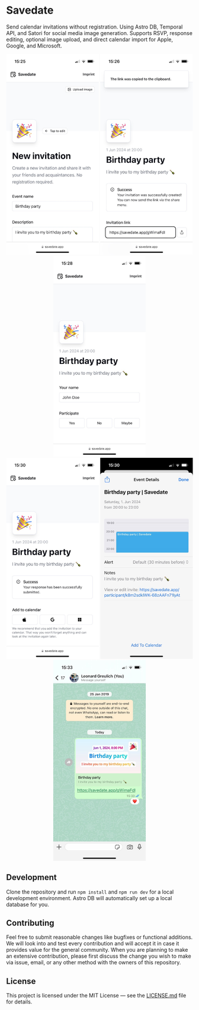 # Savedate

Send calendar invitations without registration. Using Astro DB, Temporal API, and Satori for social media image generation. Supports RSVP, response editing, optional image upload, and direct calendar import for Apple, Google, and Microsoft.

<div align="center">
    <img src="./img/phone-1.jpeg" width="250">
    <img src="./img/phone-2.jpeg" width="250">
    <img src="./img/phone-3.jpeg" width="250">
</div>

<div align="center">
    <img src="./img/phone-4.jpeg" width="250">
    <img src="./img/phone-5.jpeg" width="250">
    <img src="./img/phone-6.jpeg" width="250">
</div>

## Development

Clone the repository and run `npm install` and `npm run dev` for a local development environment. Astro DB will automatically set up a local database for you.

## Contributing

Feel free to submit reasonable changes like bugfixes or functional additions. We will look into and test every contribution and will accept it in case it provides value for the general community. When you are planning to make an extensive contribution, please first discuss the change you wish to make via issue, email, or any other method with the owners of this repository.

## License

This project is licensed under the MIT License — see the [LICENSE.md](LICENSE.md) file for details.
